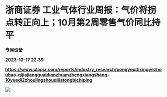 # 浙商证券 工业气体行业周报：气价将拐点转正向上；10月第2周零售气价同比持平
**专用设备**

**2023-10-17 22:39**

**https://www.ulapia.com/reports/industry_research/gongyeqitixingyezhoubao-qijiajiangguaidianzhuanzhengxiangshang-10yuedi2zhoulingshouqijiatongbichiping**

![](https://img.ulapia.com/thumbnails/industry_research/20231017/H3_AP202310161601633924_1.jpg)